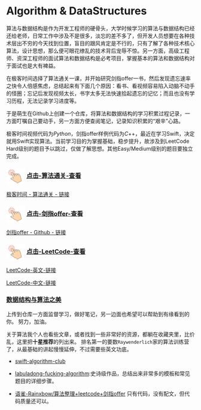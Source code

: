 # Algorithm & DataStructures

算法与数据结构是作为开发工程师的硬骨头，大学时候学习的算法与数据结构已经还给老师，日常工作中涉及不是很多，淡忘的差不多了，但开发人员想要在各种技术层出不穷的今天找到位置，盲目的跟风肯定是不行的，只有了解了各种技术核心算法，设计思想，那么便可眼花缭乱的技术背后宠辱不惊。另一方面，高级工程师、资深工程师的面试算法和数据结构是必考项目，掌握基本的算法和数据结构对于面试也是大有裨益。

在极客时间选择了算法通关一课，并开始研究剑指offer一书，然后发现遗忘速率之快令人倍感焦虑，总结起来有下面几个原因：看书、看视频容易陷入动脑不动手的怪圈；忘记后发现视频太长，书字太多无法快速拾起遗忘的记忆；而且也没有学习历程，无法记录学习进度等。

于是萌生在Github上创建一个仓库，将算法和数据结构的学习积累过程记录，一方面叮嘱自己要动手，另一方面方便查阅笔记，记录知识积累的“艰辛”心路。

极客时间视频代码为*Python*，剑指offer样例代码为*C*++，最近在学习Swift，决定就用Swift实现算法。当前学习目的为掌握基础，稳步提升，故涉及到LeetCode Hard级别的题目予以跳过，仅做了解思想。其他Easy/Medium级别的题目要独立完成。


### <img src="/Resources/root-1.png" disabled="true" width="50" hegiht="50" align=center /> [点击-算法通关-查看](/GeekTimeAlgorithmPass)

[极客时间 - 算法通关 - 链接](https://time.geekbang.org/course/intro/130)

### <img src="/Resources/root-1.png" disabled="true" width="50" hegiht="50" align=center /> [点击-剑指offer-查看](/⚔Offer)
[剑指offer - Github - 链接](https://github.com/zhedahht/CodingInterviewChinese2)

### <img src="/Resources/root-1.png" disabled="true" width="50" hegiht="50" align=center /> [点击-LeetCode-查看](/LeetCodeProblems)

[LeetCode-英文-链接](https://leetcode.com)

[LeetCode-中文-链接](https://leetcode-cn.com)

### [数据结构与算法之美](/BeautyOfAlgorithmDataStructures)

上传到仓库一方面监督学习，做好笔记，另一边面也希望可以帮助到有缘看到的你。
努力，加油。

关于算法我个人也看些文章，或者找到一些非常好的资源，都躺在收藏夹里，比价乱，这里把**十星推荐**的列出来。
排名第一的要数`Raywenderlich`家的算法训练营了，从最基础的讲起慢慢延伸，不过需要些英文功底。
- [swift-algorithm-club](https://github.com/raywenderlich/swift-algorithm-club)

- [labuladong-fucking-algorithm](https://github.com/labuladong/fucking-algorithm):史诗级作品，总结出来非常多的模板和常见题目的详细步骤。

- [语雀-Rainxbow/算法整理+leetcode+剑指offer](https://www.yuque.com/zhujinpei/leecode) 只有代码，没有配文，但代码质量还可以。
